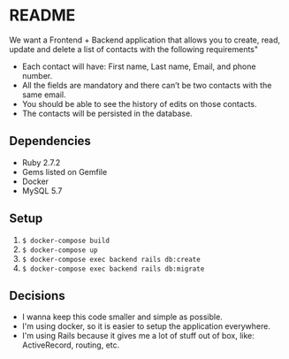 # README

We want a Frontend + Backend application that allows you to create, read, update and delete a list of contacts with the following requirements"

- Each contact will have: First name, Last name, Email, and phone number.
- All the fields are mandatory and there can’t be two contacts with the same email.
- You should be able to see the history of edits on those contacts.
- The contacts will be persisted in the database.

## Dependencies

- Ruby 2.7.2
- Gems listed on Gemfile
- Docker
- MySQL 5.7

## Setup

1. `$ docker-compose build`
1. `$ docker-compose up`
1. `$ docker-compose exec backend rails db:create`
1. `$ docker-compose exec backend rails db:migrate`

## Decisions

- I wanna keep this code smaller and simple as possible.
- I'm using docker, so it is easier to setup the application everywhere.
- I'm using Rails because it gives me a lot of stuff out of box, like: ActiveRecord, routing, etc.
